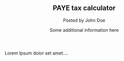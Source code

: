<!DOCTYPE html>
<html>
<body>

<article>
  <header>
    <h1>PAYE tax calculator</h1>
    <p>Posted by John Doe</p>
    <p>Some additional information here</p>
  </header>
  <p>Lorem Ipsum dolor set amet....</p>
</article>

</body>
</html>
